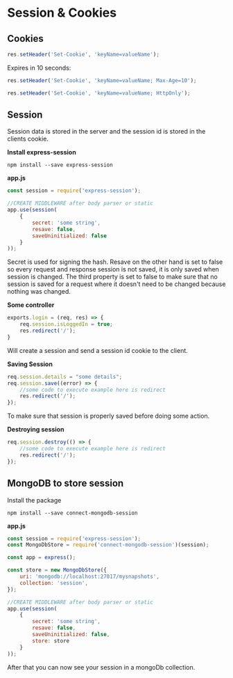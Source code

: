 # Session & Cookies

## Cookies

```javascript
res.setHeader('Set-Cookie', 'keyName=valueName');
```
Expires in 10 seconds:
```javascript
res.setHeader('Set-Cookie', 'keyName=valueName; Max-Age=10');
```

```javascript
res.setHeader('Set-Cookie', 'keyName=valueName; HttpOnly');
```

## Session

Session data is stored in the server and the session id is stored in the clients cookie.

**Install express-session**

```
npm install --save express-session
```

**app.js**
```javascript
const session = require('express-session');

//CREATE MIDDLEWARE after body parser or static 
app.use(session(
	{
		secret: 'some string', 
		resave: false,
		saveUninitialized: false 
	}
));
```

Secret is used for signing the hash. Resave on the other hand is set to false so every request and response session is not saved, it is only saved when session is changed. The third property is set to false to make sure that no session is saved for a request  where it doesn't need to be changed because nothing was changed.

**Some controller**
```javascript
exports.login = (req, res) => {
	req.session.isLoggedIn = true;
	res.redirect('/');
}
```

Will create a session and send a session id cookie to the client.

**Saving Session**

```javascript
req.session.details = "some details";
req.session.save((error) => {
	//some code to execute example here is redirect
	res.redirect('/');
});
```
To make sure that session is properly saved before doing some action.

**Destroying session**
```javascript
req.session.destroy(() => {
	//some code to execute example here is redirect
	res.redirect('/');
});
```

## MongoDB to store session

Install the package
```
npm install --save connect-mongodb-session
```

**app.js**
```javascript
const session = require('express-session');
const MongoDbStore = require('connect-mongodb-session')(session);

const app = express();

const store = new MongoDbStore({
	uri: 'mongodb://localhost:27017/mysnapshots',
	collection: 'session',
});

//CREATE MIDDLEWARE after body parser or static 
app.use(session(
	{
		secret: 'some string', 
		resave: false,
		saveUninitialized: false,
		store: store 
	}
));
```

After that you can now see your session in a mongoDb collection.